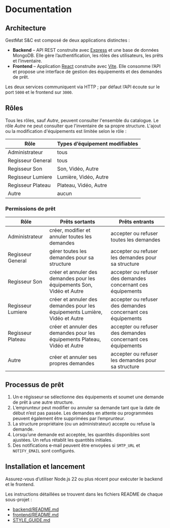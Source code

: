 # Documentation

## Architecture

GestMat S&C est composé de deux applications distinctes :

- **Backend** – API REST construite avec [Express](https://expressjs.com/) et une base de données MongoDB. Elle gère l’authentification, les rôles des utilisateurs, les prêts et l’inventaire.
- **Frontend** – Application [React](https://react.dev/) construite avec [Vite](https://vitejs.dev/). Elle consomme l’API et propose une interface de gestion des équipements et des demandes de prêt.

Les deux services communiquent via HTTP ; par défaut l’API écoute sur le port `5000` et le frontend sur `3000`.

## Rôles

Tous les rôles, sauf *Autre*, peuvent consulter l'ensemble du catalogue. Le rôle *Autre* ne peut consulter que l'inventaire de sa propre structure. L'ajout ou la modification d'équipements est limitée selon le rôle :

| Rôle | Types d’équipement modifiables |
| --- | --- |
| Administrateur | tous |
| Regisseur General | tous |
| Regisseur Son | Son, Vidéo, Autre |
| Regisseur Lumiere | Lumière, Vidéo, Autre |
| Regisseur Plateau | Plateau, Vidéo, Autre |
| Autre | aucun |

### Permissions de prêt

| Rôle | Prêts sortants | Prêts entrants |
| --- | --- | --- |
| Administrateur | créer, modifier et annuler toutes les demandes | accepter ou refuser toutes les demandes |
| Regisseur General | gérer toutes les demandes pour sa structure | accepter ou refuser les demandes pour sa structure |
| Regisseur Son | créer et annuler des demandes pour les équipements Son, Vidéo et Autre | accepter ou refuser des demandes concernant ces équipements |
| Regisseur Lumiere | créer et annuler des demandes pour les équipements Lumière, Vidéo et Autre | accepter ou refuser des demandes concernant ces équipements |
| Regisseur Plateau | créer et annuler des demandes pour les équipements Plateau, Vidéo et Autre | accepter ou refuser des demandes concernant ces équipements |
| Autre | créer et annuler ses propres demandes | accepter ou refuser les demandes pour sa structure |

## Processus de prêt

1. Un·e régisseur·se sélectionne des équipements et soumet une demande de prêt à une autre structure.
2. L’emprunteur peut modifier ou annuler sa demande tant que la date de début n’est pas passée. Les demandes en attente ou programmées peuvent également être supprimées par l’emprunteur.
3. La structure propriétaire (ou un administrateur) accepte ou refuse la demande.
4. Lorsqu’une demande est acceptée, les quantités disponibles sont ajustées. Un refus rétablit les quantités initiales.
5. Des notifications e‑mail peuvent être envoyées si `SMTP_URL` et `NOTIFY_EMAIL` sont configurés.

## Installation et lancement

Assurez-vous d’utiliser Node.js 22 ou plus récent pour exécuter le backend et le frontend.

Les instructions détaillées se trouvent dans les fichiers README de chaque sous-projet :

- [backend/README.md](../backend/README.md)
- [frontend/README.md](../frontend/README.md)
- [STYLE_GUIDE.md](STYLE_GUIDE.md)
